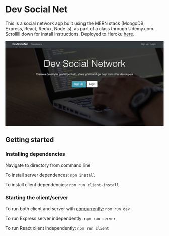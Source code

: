 # Dev Social Net

This is a social network app built using the MERN stack (MongoDB, Express, React, Redux, Node.js), as part of a class through Udemy.com. Scrolllll down for install instructions. Deployed to Heroku [here](https://devsocialnet.herokuapp.com/).

![Homepage image](homepage.png)

## Getting started

### Installing dependencies

Navigate to directory from command line.

To install server dependences:
`npm install`

To install client dependencies:
`npm run client-install`

### Starting the client/server

To run both client and server with [concurrently](https://github.com/kimmobrunfeldt/concurrently):
`npm run dev`

To run Express server independently:
`npm run server`

To run React client independently:
`npm run client`
